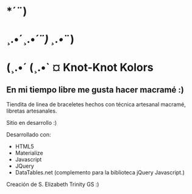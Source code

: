 #   *´¨)
#  ¸.•´¸.•*´¨) ¸.•*¨)
# (¸.•´ (¸.•` ¤ Knot-Knot Kolors 

## En mi tiempo libre me gusta hacer macramé :)

Tiendita de linea de braceletes hechos con técnica artesanal macramé, libretas artesanales.

Sitio en desarrollo :)

Desarrollado con: 
- HTML5
- Materialize
- Javascript
- JQuery
- DataTables.net (complemento para la biblioteca jQuery Javascript.)


Creación de S. Elizabeth Trinity GS :)